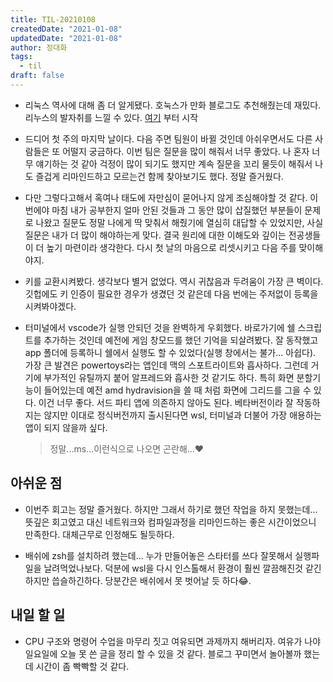 ```yaml
---
title: TIL-20210108
createdDate: "2021-01-08"
updatedDate: "2021-01-08"
author: 정대화
tags:
  - til
draft: false
---
```


- 리눅스 역사에 대해 좀 더 알게됐다. 호눅스가 만화 블로그도 추천해줬는데 재밌다. 리누스의 발자취를 느낄 수 있다. [여기](https://joone.net/2018/09/27/26-%EB%A6%AC%EB%88%85%EC%8A%A4-%EC%9D%B4%EC%95%BC%EA%B8%B0-%EB%A6%AC%EB%88%84%EC%8A%A4-%ED%86%A0%EB%B0%9C%EC%A6%88%EC%9D%98-%EC%96%B4%EB%A6%B0%EC%8B%9C%EC%A0%88/) 부터 시작

- 드디어 첫 주의 마지막 날이다. 다음 주면 팀원이 바뀔 것인데 아쉬우면서도 다른 사람들은 또 어떨지 궁금하다. 이번 팀은 질문을 많이 해줘서 너무 좋았다. 나 혼자 너무 얘기하는 것 같아 걱정이 많이 되기도 했지만 계속 질문을 꼬리 물듯이 해줘서 나도 즐겁게 리마인드하고 모르는건 함께 찾아보기도 했다. 정말 즐거웠다.

- 다만 그렇다고해서 혹여나 태도에 자만심이 묻어나지 않게 조심해야할 것 같다. 이번에야 마침 내가 공부한지 얼마 안된 것들과 그 동안 많이 삽질했던 부분들이 문제로 나왔고 질문도 정말 나에게 딱 맞춰서 해줬기에 열심히 대답할 수 있었지만, 사실 질문은 내가 더 많이 해야하는게 맞다. 결국 원리에 대한 이해도와 깊이는 전공생들이 더 높기 마련이라 생각한다. 다시 첫 날의 마음으로 리셋시키고 다음 주를 맞이해야지.

- 키를 교환시켜봤다. 생각보다 별거 없었다. 역시 귀찮음과 두려움이 가장 큰 벽이다. 깃헙에도 키 인증이 필요한 경우가 생겼던 것 같은데 다음 번에는 주저없이 등록을 시켜봐야겠다.

- 터미널에서 vscode가 실행 안되던 것을 완벽하게 우회했다. 바로가기에 쉘 스크립트를 추가하는 것인데 예전에 게임 창모드를 했던 기억을 되살려봤다. 잘 동작했고 app 폴더에 등록하니 쉘에서 실행도 할 수 있었다(실행 창에서는 불가... 아쉽다). 가장 큰 발견은 powertoys라는 앱인데 맥의 스포트라이트와 흡사하다. 그런데 거기에 부가적인 유틸까지 붙어 알프레드와 흡사한 것 같기도 하다. 특히 화면 분할기능이 들어있는데 예전 amd hydravision을 쓸 때 처럼 화면에 그리드를 그을 수 있다. 이건 너무 좋다. 서드 파티 앱에 의존하지 않아도 된다. 베타버전이라 잘 작동하지는 않지만 이대로 정식버전까지 출시된다면 wsl, 터미널과 더불어 가장 애용하는 앱이 되지 않을까 싶다.
  > 정말...ms...이런식으로 나오면 곤란해...❤

## 아쉬운 점

- 이번주 회고는 정말 즐거웠다. 하지만 그래서 하기로 했던 작업을 하지 못했는데... 뜻깊은 회고였고 대신 네트워크와 컴파일과정을 리마인드하는 좋은 시간이었으니 만족한다. 대체근무로 인정해도 될듯하다.

- 배쉬에 zsh를 설치하려 했는데... 누가 만들어놓은 스타터를 쓰다 잘못해서 실행파일을 날려먹었나보다. 덕분에 wsl을 다시 인스톨해서 환경이 훨씬 깔끔해진것 같긴 하지만 씁슬하긴하다. 당분간은 배쉬에서 못 벗어날 듯 하다😂.

## 내일 할 일

- CPU 구조와 명령어 수업을 마무리 짓고 여유되면 과제까지 해버리자. 여유가 나야 일요일에 오늘 못 쓴 글을 정리 할 수 있을 것 같다. 블로그 꾸미면서 놀아볼까 했는데 시간이 좀 빡빡할 것 같다.
